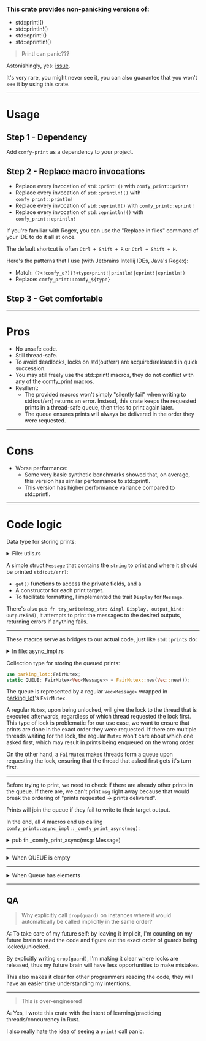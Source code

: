 ### This crate provides non-panicking versions of:
- std::print!()
- std::println!()
- std::eprint!()
- std::eprintln!()

> Print! can panic???

Astonishingly, yes: [issue](https://github.com/rust-lang/rust/issues/24821).

It's very rare, you might never see it, you can also guarantee that you won't see it by using this crate.

---

# Usage

## Step 1 - Dependency
Add `comfy-print` as a dependency to your project.

## Step 2 - Replace macro invocations
- Replace every invocation of `std::print!()`    with `comfy_print::print!`
- Replace every invocation of `std::println!()`  with `comfy_print::println!`
- Replace every invocation of `std::eprint!()`   with `comfy_print::eprint!`
- Replace every invocation of `std::eprintln!()` with `comfy_print::eprintln!`

If you're familiar with Regex, you can use the "Replace in files" command of your IDE to do it all at once. 

The default shortcut is often `Ctrl + Shift + R` or `Ctrl + Shift + H`.

Here's the patterns that I use (with Jetbrains Intellij IDEs, Java's Regex):
- Match: `(?<!comfy_e?)(?<type>print!|println!|eprint!|eprintln!)`
- Replace: `comfy_print::comfy_${type}`

## Step 3 - Get comfortable

---

# Pros

- No unsafe code.
- Still thread-safe.
- To avoid deadlocks, locks on std(out/err) are acquired/released in quick succession.
- You may still freely use the std::print! macros, they do not conflict with any of the comfy_print macros.
- Resilient:
    - The provided macros won't simply "silently fail" when writing to std(out/err) returns an error. Instead, this crate keeps the requested prints in a thread-safe queue, then tries to print again later.
    - The queue ensures prints will always be delivered in the order they were requested.

---

# Cons
- Worse performance:
    - Some very basic synthetic benchmarks showed that, on average, this version has similar performance to std::print!. 
    - This version has higher performance variance compared to std::print!.

---

# Code logic

Data type for storing prints:

<details>
  <summary>File: utils.rs</summary>
  
```rs
use std::fmt::{Display, Formatter};

#[derive(Debug, Copy, Clone)]
pub enum OutputKind {
    Stdout,
    Stderr,
}

pub struct Message {
    string: String,
    output: OutputKind,
}

impl Message {
    pub fn str(&self) -> &str {
        return self.string.as_str();
    }
    
    pub fn output_kind(&self) -> OutputKind {
        return self.output;
    }
    
    pub fn standard(string: String) -> Self {
        return Self {
            string,
            output: OutputKind::Stdout,
        };
    }
    
    pub fn error(string: String) -> Self {
        return Self {
            string,
            output: OutputKind::Stderr,
        };
    }
}

impl Display for Message {
    fn fmt(&self, f: &mut Formatter<'_>) -> std::fmt::Result {
        return write!(f, "{}", self.string);
    }
}

pub fn try_write(msg_str: &impl Display, output_kind: OutputKind) -> std::io::Result<()> {
    match output_kind {
        OutputKind::Stdout => {
            let mut stdout = std::io::stdout().lock();
            write!(stdout, "{}", msg_str)?;
            stdout.flush()?;
            Ok(())
        }
        OutputKind::Stderr => {
            let mut stderr = std::io::stderr().lock();
            write!(stderr, "{}", msg_str)?;
            stderr.flush()?;
            Ok(())
        }
    }
}

```
</details>

A simple struct `Message` that contains the `string` to print and where it should be printed `std(out/err)`:
- `get()` functions to access the private fields, and a 
- A constructor for each print target.
- To facilitate formatting, I implemented the trait `Display` for `Message`.

There's also `pub fn try_write(msg_str: &impl Display, output_kind: OutputKind)`, it attempts to print the messages to the desired outputs, returning errors if anything fails.

---

These macros serve as bridges to our actual code, just like `std::prints` do:

<details>
  <summary>In file: async_impl.rs</summary>
  
```rs
pub fn _print(input: String) {
    _comfy_print_async(Message::standard(input));
}

pub fn _println(mut input: String) {
    input.push('\n');
    _comfy_print_async(Message::standard(input));
}

pub fn _eprint(input: String) {
    _comfy_print_async(Message::error(input));
}

pub fn _eprintln(mut input: String) {
    input.push('\n');
    _comfy_print_async(Message::error(input));
}

#[macro_export]
macro_rules! comfy_print {
    ($($arg:tt)*) => {{
        $crate::async_impl::_print(std::format!($($arg)*));
    }};
}

#[macro_export]
macro_rules! comfy_println {
    () => {
        $crate::async_impl::_println("\n")
    };
    ($($arg:tt)*) => {{
        $crate::async_impl::_println(std::format!($($arg)*));
    }};
}

#[macro_export]
macro_rules! comfy_eprint {
    ($($arg:tt)*) => {{
        $crate::async_impl::_eprint(std::format!($($arg)*));
    }};
}

#[macro_export]
macro_rules! comfy_eprintln {
    () => {
        $crate::async_impl::_eprintln("\n")
    };
    ($($arg:tt)*) => {{
        $crate::async_impl::_eprintln(std::format!($($arg)*));
    }};
}
```
</details>

Collection type for storing the queued prints:

```rs
use parking_lot::FairMutex;
static QUEUE: FairMutex<Vec<Message>> = FairMutex::new(Vec::new());
```

The queue is represented by a regular `Vec<Message>` wrapped in [parking_lot](https://crates.io/crates/parking_lot)'s `FairMutex`.

A regular `Mutex`, upon being unlocked, will give the lock to the thread that is executed afterwards, regardless of which thread requested the lock first. This type of lock is problematic for our use case, we want to ensure that prints are done in the exact order they were requested. If there are multiple threads waiting for the lock, the regular `Mutex` won't care about which one asked first, which may result in prints being enqueued on the wrong order.

On the other hand, a `FairMutex` makes threads form a queue upon requesting the lock, ensuring that the thread that asked first gets it's turn first.

---

Before trying to print, we need to check if there are already other prints in the queue. If there are, we can't print `msg` right away because that would break the ordering of "prints requested -> prints delivered".

Prints will join the queue if they fail to write to their target output.

In the end, all 4 macros end up calling `comfy_print::async_impl::_comfy_print_async(msg)`:

<details>
    <summary>pub fn _comfy_print_async(msg: Message)</summary>

```rs
pub fn _comfy_print_async(msg: Message) {
    let mut queue_guard = QUEUE.lock();
    
    if queue_guard.len() == 0 {
        drop(queue_guard);
        write_first_in_line(msg);
    } else {
        queue_guard.push(msg);
        drop(queue_guard);
        check_thread();
    }
}
```

We lock the queue and check if it's empty.

</details>

---

<details>
    <summary>When QUEUE is empty</summary>

```rs
if queue_guard.len() == 0 {
    drop(queue_guard);
    write_first_in_line(msg);
}
```
We don't have to wait for other threads, just try to print right away. This is what happens in most cases.
  
Since we don't need the queue anymore, we immediately release it. Never owning two locks at the same time helps avoiding some deadlocking cases.

<details>
    <summary>fn write_first_in_line(msg: Message)</summary>

```rs
fn write_first_in_line(msg: Message) {
    let msg_str: &str = msg.str();
    
    if let Err(err) = utils::try_write(&msg_str, msg.output_kind()) {
        let mut queue_guard = QUEUE.lock();
        queue_guard.insert(0, Message::error(format!(
            "comfy_print::blocking_write_first_in_line(): Failed to print first message in queue, it was pushed to the front again.\n\
            Error: {err}\n\
            Message: {msg_str}")));
        
        queue_guard.insert(1, msg);
    }
}
```

Here we try to write to the desired output. If that fails, we insert an error message in front of the queue, then the original message afterwards.

Trying again is unlikely to yield any results, so we shouldn't do anything else.

We'll try again next time `comfy_print!` is called.

</details>

</details>

---

<details>
    <summary>When Queue has elements</summary>

```rs
} else {
    queue_guard.push(msg);
    drop(queue_guard);
    check_thread();
}
```

We join the queue, then check if there is already a thread printing it. 
  
If there isn't, we'll take that responsibility on this same thread.

```rs
static ACTIVE_THREAD: FairMutex<Option<JoinHandle<()>>> = FairMutex::new(None);
```

We keep track of the responsible thread using the `ACTIVE_THREAD` handle.

<details>
    <summary>fn check_thread()</summary>

```rs
fn check_thread() {
    let Some(mut thread_guard) = ACTIVE_THREAD.try_lock()
        else { return; };
    
    let is_printing = thread_guard.as_ref().is_some_and(|handle| !handle.is_finished());
    if is_printing { // We already pushed our msg to the queue and there's already a thread printing it, so we can return.
        return;
    }
    
    match thread::Builder::new().spawn(print_until_empty) {
        Ok(ok) => {
            *thread_guard = Some(ok);
            drop(thread_guard);
        },
        Err(err) => { // We couldn't create a thread, we'll have to block this one
            drop(thread_guard);
            
            let mut queue_guard = QUEUE.lock();
            queue_guard.insert(0, Message::error(format!(
                "comfy_print::queue_then_check_thread(): Failed to create a thread to print the queue.\n\
                Error: {err}.")));
            
            drop(queue_guard);
            print_until_empty();
        }
    }
}
```

There's a lot going on here so let's divide into smaller steps:

```rs
let Some(mut thread_guard) = ACTIVE_THREAD.try_lock()
    else { return; };

let is_printing = thread_guard.as_ref().is_some_and(|handle| !handle.is_finished());
if is_printing { // We already pushed our msg to the queue and there's already a thread printing it, so we can return.
    return;
}
```

First, by trying to acquire the lock, we perform a non-blocking operation that tells us if there's another thread already using it. If that's the case, we can assume that the other thread is also about to start printing the queue. We can stop here.

If we did acquire the lock, we can check if there's anything there, and if the handle inside belongs to a thread that's already finished.

If the handle exists and it's not finished, then it means the other thread is actively printing the queue, so we can return.

```rs
match thread::Builder::new().spawn(print_until_empty) {
```

Here we try spawning a new thread, requesting that it executes the function `fn print_until_empty()`. 

```rs
Ok(handle) => {
    *thread_guard = Some(handle);
    drop(thread_guard);
},
```

If spawning succeeds, we insert the handle in our static Mutex, other threads will check it to see if they can take the responsibility of printing.

As usual, we also immediately release the lock that we are holding.

```rs
Err(err) => {
    drop(thread_guard);
    
    let mut queue_guard = QUEUE.lock();
    queue_guard.insert(0, Message::error(format!(
        "comfy_print::queue_then_check_thread(): Failed to create a thread to print the queue.\n\
        Error: {err}.")));
    
    drop(queue_guard);
}
```

If, for whatever reason, spawning the thread fails, we have a new error message to print.

Once again, before acquiring a lock on the queue, we release the lock referencing the handle, then insert the error message in front of the queue.

We return now and hope that the user calls print again, which would read the queue and attempt to print all the stored messages.

```rs
fn print_until_empty() {
    const MAX_RETRIES: u8 = 50;
    let mut retries = 0;
    
    loop {
        let mut queue_guard = QUEUE.lock();
        
        if queue_guard.len() <= 0 {
            drop(queue_guard);
            break;
        }
        
        let msg = queue_guard.remove(0);
        let msg_str: &str = msg.str();
        let output_kind = msg.output_kind();
        drop(queue_guard); // unlock the queue before blocking stdout/err

        let write_result = utils::try_write(&msg_str, output_kind);
        
        if let Err(err) = write_result {
            let mut queue_guard = QUEUE.lock();
            queue_guard.insert(0, Message::error(format!(
                "comfy_print::write_until_empty(): Failed to print first message in queue.\n\
                Error: {err}\n\
                Message: {msg_str}\n\
                Target output: {output_kind:?}")));
            
            queue_guard.insert(1, msg);
            drop(queue_guard);
            
            retries += 1;
            if retries >= MAX_RETRIES {
                break;
            }
        }

        thread::yield_now();
    }
}
```

This is the function that actually prints the queue, let's break it into smaller steps.

```rs
const MAX_RETRIES: u8 = 50;
let mut retries = 0;
```

For starters, we have an arbitrary integer that defines the maximum number of retries in case a print operation fails, and the local integer `retries` to count the attempts.

```rs
let mut queue_guard = QUEUE.lock();

if queue_guard.len() <= 0 {
    drop(queue_guard);
    break;
}
```

Inside the loop, we lock the queue, then stop if it's empty, as that would mean our job is done.

```rs
let msg = queue_guard.remove(0);
let msg_str: &str = msg.str();
let output_kind = msg.output_kind();
drop(queue_guard); // unlock the queue before blocking stdout/err
```

We pop the front element out of the queue, then immediately release the lock.

Releasing the lock here also ensures we don't hold two locks at once, as we are about to lock the output stream.

```rs
let write_result = utils::try_write(&msg_str, output_kind);

if let Err(err) = write_result {
    let mut queue_guard = QUEUE.lock();
    queue_guard.insert(0, Message::error(format!(
        "comfy_print::write_until_empty(): Failed to print first message in queue.\n\
        Error: {err}\n\
        Message: {msg_str}\n\
        Target output: {output_kind:?}")));
    
    queue_guard.insert(1, msg);
    drop(queue_guard);
    
    retries += 1;
    if retries >= MAX_RETRIES {
        break;
    }
}

thread::yield_now();
```

If writing to output fails, we'll insert an error message in front of the queue, then the original message afterwards.

However, since we are guaranteed to not be in the main thread, we can hold the print responsibility for a bit longer, we'll keep trying to print up to `MAX_RETRIES`.

Regardless of the print result, at the end of each iteration we call `thread::yield_now();` this will give other threads a chance to hopefully un-screw the output stream, while also allowing more messages to join the queue.

  </details>
</details>

---

## QA

> Why explicitly call `drop(guard)` on instances where it would automatically be called implicitly in the same order?

A: To take care of my future self: by leaving it implicit, I'm counting on my future brain to read the code and figure out the exact order of guards being locked/unlocked.

By explicitly writing `drop(guard)`, I'm making it clear where locks are released, thus my future brain will have less opportunities to make mistakes.

This also makes it clear for other programmers reading the code, they will have an easier time understanding my intentions.

---

> This is over-engineered

A: Yes, I wrote this crate with the intent of learning/practicing threads/concurrency in Rust. 

I also really hate the idea of seeing a `print!` call panic.
